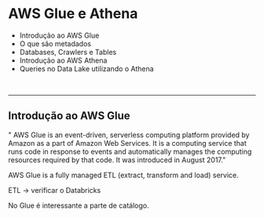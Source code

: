 # AWS Glue e Athena

- Introdução ao AWS Glue
- O que são metadados
- Databases, Crawlers e Tables
- Introdução ao AWS Athena
- Queries no Data Lake utilizando o Athena
<br />

---

## Introdução ao AWS Glue

" AWS Glue is an event-driven, serverless computing platform provided by Amazon as a part of Amazon Web Services. It is a computing service that runs code in response to events and automatically manages the computing resources required by that code. It was introduced in August 2017."

AWS Glue is a fully managed ETL (extract, transform and load) service.

ETL -> verificar o Databricks


No Glue é interessante a parte de catálogo.


<br />